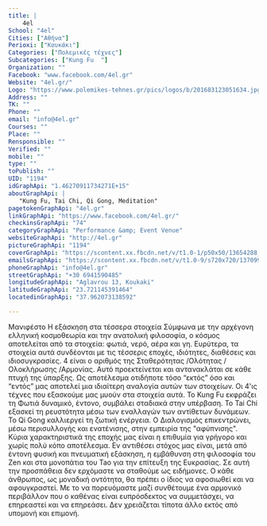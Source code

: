 ```yaml
---
title: |
    4el
School: "4el"
Cities: ["Αθήνα"]
Perioxi: ["Κουκάκι"]
Categories: ["Πολεμικές τέχνες"]
Subcategories: ["Kung Fu  "]
Organization: ""
Facebook: "www.facebook.com/4el.gr"
Website: "4el.gr/"
Logo: "https://www.polemikes-tehnes.gr/pics/logos/b/201683123051634.jpg"
Address: ""
TK: ""
Phone: ""
email: "info@4el.gr"
Courses: ""
Place: ""
Rensponsible: ""
Verified: ""
mobile: ""
type: ""
toPublish: ""
UID: "1194"
idGraphApi: "1.46270911734271E+15"
aboutGraphApi: | 
   "Kung Fu, Tai Chi, Qi Gong, Meditation"
pagetokenGraphApi: "4el.gr"
linkGraphApi: "https://www.facebook.com/4el.gr/"
checkinsGraphApi: "74"
categoryGraphApi: "Performance &amp; Event Venue"
websiteGraphApi: "http://4el.gr"
pictureGraphApi: "1194"
coverGraphApi: "https://scontent.xx.fbcdn.net/v/t1.0-1/p50x50/13654288_1762359474044338_7410346070108118757_n.png?oh=0150cb9b3d609c94e92848d504ff12a0&amp;oe=5B04B32A"
emailsGraphApi: "https://scontent.xx.fbcdn.net/v/t1.0-9/s720x720/13709921_1762359180711034_5325547456313917015_n.png?oh=cc935e4ee56428053b41bdebff5bc5a1&amp;oe=5B0ADFFE"
phoneGraphApi: "info@4el.gr"
streetGraphApi: "+30 6941590485"
longitudeGraphApi: "Aglavrou 13, Koukaki"
latitudeGraphApi: "23.721145391464"
locatedinGraphApi: "37.962073138592"

---
```


Μανιφέστο Η εξάσκηση στα τέσσερα στοιχεία Σύμφωνα με την αρχέγονη ελληνική κοσμοθεωρία και την ανατολική φιλοσοφία, ο κόσμος αποτελείται από τα στοιχεία: φωτιά, νερό, αέρα και γη. Ευρύτερα, τα στοιχεία αυτά συνδέονται με τις τέσσερις εποχές, ιδιότητες, διαθέσεις και ιδιοσυγκρασίες. 4 είναι ο αριθμός της Σταθερότητας /Ολότητας /Ολοκλήρωσης /Αρμονίας. Αυτό προεκτείνεται και αντανακλάται σε κάθε πτυχή της ύπαρξης. Ως αποτέλεσμα οτιδήποτε τόσο “εκτός” όσο και “εντός” μας αποτελεί μια ιδιαίτερη αναλογία αυτών των στοιχείων. Οι 4&#39;ις τέχνες που εξασκούμε μας μυούν στα στοιχεία αυτά. Το Kung Fu εκφράζει τη Φωτιά δυναμικό, έντονο, συμβάλει σταδιακά στην υπέρβαση. Το Tai Chi εξασκεί τη ρευστότητα μέσω των εναλλαγών των αντίθετων δυνάμεων. Το Qi Gong καλλιεργεί τη ζωτική ενέργεια. Ο Διαλογισμός επικεντρώνει, μέσω περισυλλογής και ενατένισης, στην εμπειρία της &quot;αφύπνισης&quot;. Κύρια χαρακτηριστικά της εποχής μας είναι η επιθυμία για γρήγορο και χωρίς πολύ κόπο αποτέλεσμα. Εν αντιθέσει στόχος μας είναι, μετά από έντονη φυσική και πνευματική εξάσκηση, η εμβάθυνση στη φιλοσοφία του Zen και στα μονοπάτια του Tao για την επίτευξη της Ευκρασίας. Σε αυτή την προσπάθεια δεν ερχόμαστε να σταθούμε ως ειδήμονες. Ο κάθε άνθρωπος, ως μοναδική οντότητα, θα πρέπει ο ίδιος να αφοσιωθεί και να αφουγκραστεί. Με το να πορευόμαστε μαζί συνθέτουμε ένα αρμονικό περιβάλλον που ο καθένας είναι ευπρόσδεκτος να συμμετάσχει, να επηρεαστεί και να επηρεάσει. Δεν χρειάζεται τίποτα άλλο εκτός από υπομονή και επιμονή. 

